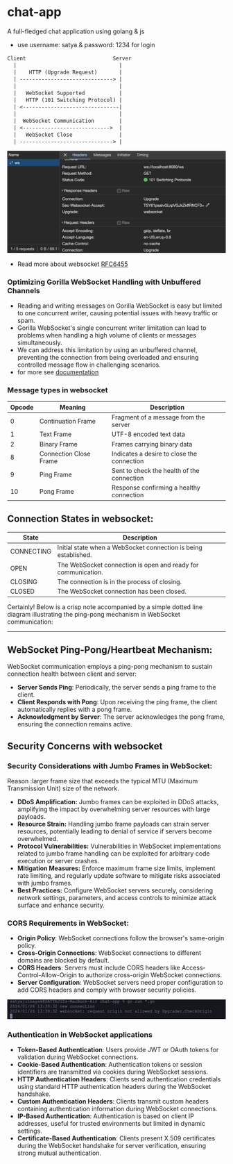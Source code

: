 # chat-app

A full-fledged chat application using golang &amp; js

- use username: satya & password: 1234 for login

```
Client                            Server
  |                                 |
  |    HTTP (Upgrade Request)       |
  | ------------------------------> |
  |                                 |
  |   WebSocket Supported           |
  |   HTTP (101 Switching Protocol) |
  | <-------------------------------|
  |                                 |
  |  WebSocket Communication        |
  | <---------------------------->  |
  |   WebSocket Close               |
  | ------------------------------> |

```

![websockt_connection](/assets/websocket-coonection.png)

- Read more about websocket [RFC6455](https://datatracker.ietf.org/doc/html/rfc6455)

### Optimizing Gorilla WebSocket Handling with Unbuffered Channels

- Reading and writing messages on Gorilla WebSocket is easy but limited to one concurrent writer, causing potential issues with heavy traffic or spam.
- Gorilla WebSocket's single concurrent writer limitation can lead to problems when handling a high volume of clients or messages simultaneously.
- We can address this limitation by using an unbuffered channel, preventing the connection from being overloaded and ensuring controlled message flow in challenging scenarios.
- for more see [documentation](https://github.com/gorilla/websocket/blob/main/examples/chat/client.go#L47)

### Message types in websocket

| Opcode | Meaning                | Description                                |
| ------ | ---------------------- | ------------------------------------------ |
| 0      | Continuation Frame     | Fragment of a message from the server      |
| 1      | Text Frame             | UTF-8 encoded text data                    |
| 2      | Binary Frame           | Frames carrying binary data                |
| 8      | Connection Close Frame | Indicates a desire to close the connection |
| 9      | Ping Frame             | Sent to check the health of the connection |
| 10     | Pong Frame             | Response confirming a healthy connection   |

## Connection States in websocket:

| State      | Description                                                     |
| ---------- | --------------------------------------------------------------- |
| CONNECTING | Initial state when a WebSocket connection is being established. |
| OPEN       | The WebSocket connection is open and ready for communication.   |
| CLOSING    | The connection is in the process of closing.                    |
| CLOSED     | The WebSocket connection has been closed.                       |

Certainly! Below is a crisp note accompanied by a simple dotted line diagram illustrating the ping-pong mechanism in WebSocket communication:

---

## WebSocket Ping-Pong/Heartbeat Mechanism:

WebSocket communication employs a ping-pong mechanism to sustain connection health between client and server:

- **Server Sends Ping**: Periodically, the server sends a ping frame to the client.
- **Client Responds with Pong**: Upon receiving the ping frame, the client automatically replies with a pong frame.
- **Acknowledgment by Server**: The server acknowledges the pong frame, ensuring the connection remains active.

## Security Concerns with websocket

### Security Considerations with Jumbo Frames in WebSocket:

Reason :larger frame size that exceeds the typical MTU (Maximum Transmission Unit) size of the network.

- **DDoS Amplification:** Jumbo frames can be exploited in DDoS attacks, amplifying the impact by overwhelming server resources with large payloads.
- **Resource Strain:** Handling jumbo frame payloads can strain server resources, potentially leading to denial of service if servers become overwhelmed.
- **Protocol Vulnerabilities:** Vulnerabilities in WebSocket implementations related to jumbo frame handling can be exploited for arbitrary code execution or server crashes.
- **Mitigation Measures:** Enforce maximum frame size limits, implement rate limiting, and regularly update software to mitigate risks associated with jumbo frames.
- **Best Practices:** Configure WebSocket servers securely, considering network settings, parameters, and access controls to minimize attack surface and enhance security.

### CORS Requirements in WebSocket:

- **Origin Policy**: WebSocket connections follow the browser's same-origin policy.
- **Cross-Origin Connections**: WebSocket connections to different domains are blocked by default.
- **CORS Headers**: Servers must include CORS headers like Access-Control-Allow-Origin to authorize cross-origin WebSocket connections.
- **Server Configuration**: WebSocket servers need proper configuration to add CORS headers and comply with browser security policies.

![cors_error](/assets/cors-error.png)

### Authentication in WebSocket applications

- **Token-Based Authentication**: Users provide JWT or OAuth tokens for validation during WebSocket connections.
- **Cookie-Based Authentication**: Authentication tokens or session identifiers are transmitted via cookies during WebSocket sessions.
- **HTTP Authentication Headers**: Clients send authentication credentials using standard HTTP authentication headers during the WebSocket handshake.
- **Custom Authentication Headers**: Clients transmit custom headers containing authentication information during WebSocket connections.
- **IP-Based Authentication**: Authentication is based on client IP addresses, useful for trusted environments but limited in dynamic settings.
- **Certificate-Based Authentication**: Clients present X.509 certificates during the WebSocket handshake for server verification, ensuring strong mutual authentication.
